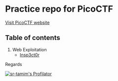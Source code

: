 # Practice repo for PicoCTF
[Visit PicoCTF website](https://picoctf.org)

## Table of contents
1. Web Exploitation
   - [Insp3ct0r](Insp3ct0r.md)


Regards

[![sr-tamim's Profilator](https://profilator.deno.dev/sr-tamim?v=1.0.0.alpha.4)](https://github.com/sr-tamim)
